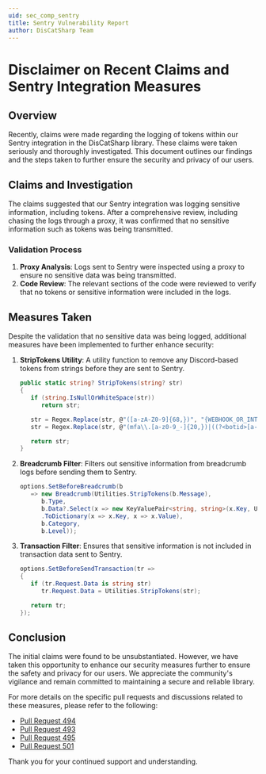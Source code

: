 ```yaml
---
uid: sec_comp_sentry
title: Sentry Vulnerability Report
author: DisCatSharp Team
---
```


# Disclaimer on Recent Claims and Sentry Integration Measures

## Overview

Recently, claims were made regarding the logging of tokens within our Sentry integration in the DisCatSharp library. These claims were taken seriously and thoroughly investigated. This document outlines our findings and the steps taken to further ensure the security and privacy of our users.

## Claims and Investigation

The claims suggested that our Sentry integration was logging sensitive information, including tokens. After a comprehensive review, including chasing the logs through a proxy, it was confirmed that no sensitive information such as tokens was being transmitted.

### Validation Process

1. **Proxy Analysis**: Logs sent to Sentry were inspected using a proxy to ensure no sensitive data was being transmitted.
2. **Code Review**: The relevant sections of the code were reviewed to verify that no tokens or sensitive information were included in the logs.

## Measures Taken

Despite the validation that no sensitive data was being logged, additional measures have been implemented to further enhance security:

1. **StripTokens Utility**: A utility function to remove any Discord-based tokens from strings before they are sent to Sentry.
   ```csharp
   public static string? StripTokens(string? str)
   {
      if (string.IsNullOrWhiteSpace(str))
         return str;

      str = Regex.Replace(str, @"([a-zA-Z0-9]{68,})", "{WEBHOOK_OR_INTERACTION_TOKEN}"); // Any alphanumeric string this long is likely to be sensitive information anyways
      str = Regex.Replace(str, @"(mfa\\.[a-z0-9_-]{20,})|((?<botid>[a-z0-9_-]{23,28})\\.(?<creation>[a-z0-9_-]{6,7})\\.(?<enc>[a-z0-9_-]{27,}))", "{BOT_OR_USER_TOKEN}");

      return str;
   }
   ```

2. **Breadcrumb Filter**: Filters out sensitive information from breadcrumb logs before sending them to Sentry.
   ```csharp
   options.SetBeforeBreadcrumb(b
      => new Breadcrumb(Utilities.StripTokens(b.Message),
         b.Type,
         b.Data?.Select(x => new KeyValuePair<string, string>(x.Key, Utilities.StripTokens(x.Value)))
         .ToDictionary(x => x.Key, x => x.Value),
         b.Category,
         b.Level));
   ```

3. **Transaction Filter**: Ensures that sensitive information is not included in transaction data sent to Sentry.
   ```csharp
   options.SetBeforeSendTransaction(tr =>
   {
      if (tr.Request.Data is string str)
         tr.Request.Data = Utilities.StripTokens(str);

      return tr;
   });
   ```

## Conclusion

The initial claims were found to be unsubstantiated. However, we have taken this opportunity to enhance our security measures further to ensure the safety and privacy for our users. We appreciate the community's vigilance and remain committed to maintaining a secure and reliable library.

For more details on the specific pull requests and discussions related to these measures, please refer to the following:
- [Pull Request 494](https://github.com/Aiko-IT-Systems/DisCatSharp/pull/494)
- [Pull Request 493](https://github.com/Aiko-IT-Systems/DisCatSharp/pull/493)
- [Pull Request 495](https://github.com/Aiko-IT-Systems/DisCatSharp/pull/495)
- [Pull Request 501](https://github.com/Aiko-IT-Systems/DisCatSharp/pull/501)

Thank you for your continued support and understanding.
